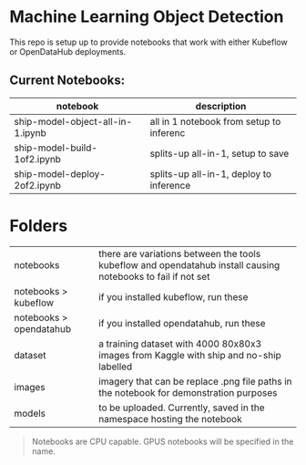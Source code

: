 # Machine Learning Object Detection

This repo is setup up to provide notebooks that work with either Kubeflow or OpenDataHub deployments.

## Current Notebooks:
|notebook|description|
|-|-|
|ship-model-object-all-in-1.ipynb|all in 1 notebook from setup to inferenc|
|ship-model-build-1of2.ipynb|splits-up all-in-1, setup to save|
|ship-model-deploy-2of2.ipynb|splits-up all-in-1, deploy to inference|

# Folders
|||
|-|-|
|notebooks|there are variations between the tools kubeflow and opendatahub install causing notebooks to fail if not set|
|notebooks > kubeflow|if you installed kubeflow, run these|
|notebooks > opendatahub|if you installed opendatahub, run these|
|dataset|a training dataset with 4000 80x80x3 images from Kaggle with ship and no-ship labelled|
|images|imagery that can be replace .png file paths in the notebook for demonstration purposes|
|models|to be uploaded. Currently, saved in the namespace hosting the notebook|

> Notebooks are CPU capable. GPUS notebooks will be specified in the name.
